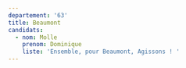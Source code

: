 ```yaml
---
departement: '63'
title: Beaumont
candidats:
  - nom: Molle
    prenom: Dominique
    liste: 'Ensemble, pour Beaumont, Agissons ! '
---
```

